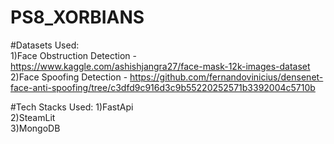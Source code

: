# PS8_XORBIANS

#Datasets Used:<br />
1)Face Obstruction Detection - https://www.kaggle.com/ashishjangra27/face-mask-12k-images-dataset<br />
2)Face Spoofing Detection - https://github.com/fernandovinicius/densenet-face-anti-spoofing/tree/c3dfd9c916d3c9b55220252571b3392004c5710b

#Tech Stacks Used:
1)FastApi<br />
2)SteamLit<br />
3)MongoDB<br />
